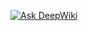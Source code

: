 [![Ask DeepWiki](https://deepwiki.com/badge.svg)](https://deepwiki.com/Jenser-Najar/Maiz_Yield_Calculator)
